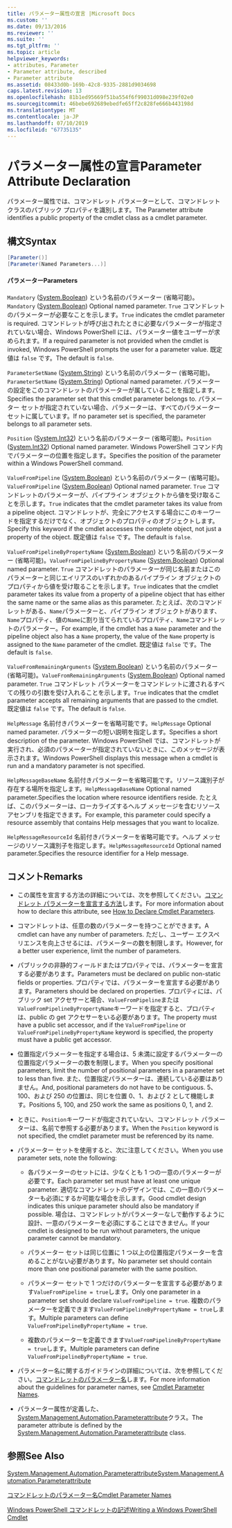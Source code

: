 ```yaml
---
title: パラメーター属性の宣言 |Microsoft Docs
ms.custom: ''
ms.date: 09/13/2016
ms.reviewer: ''
ms.suite: ''
ms.tgt_pltfrm: ''
ms.topic: article
helpviewer_keywords:
- attributes, Parameter
- Parameter attribute, described
- Parameter attribute
ms.assetid: 08433d0b-169b-42c8-9335-2881d9034698
caps.latest.revision: 13
ms.openlocfilehash: 81b1ed95669f51ba554f6f99031d098e239f02e0
ms.sourcegitcommit: 46bebe692689ebedfe65ff2c828fe666b443198d
ms.translationtype: MT
ms.contentlocale: ja-JP
ms.lasthandoff: 07/10/2019
ms.locfileid: "67735135"
---
```

# <a name="parameter-attribute-declaration"></a><span data-ttu-id="5b9b0-102">パラメーター属性の宣言</span><span class="sxs-lookup"><span data-stu-id="5b9b0-102">Parameter Attribute Declaration</span></span>

<span data-ttu-id="5b9b0-103">パラメーター属性では、コマンドレット パラメーターとして、コマンドレット クラスのパブリック プロパティを識別します。</span><span class="sxs-lookup"><span data-stu-id="5b9b0-103">The Parameter attribute identifies a public property of the cmdlet class as a cmdlet parameter.</span></span>

## <a name="syntax"></a><span data-ttu-id="5b9b0-104">構文</span><span class="sxs-lookup"><span data-stu-id="5b9b0-104">Syntax</span></span>

```csharp
[Parameter()]
[Parameter(Named Parameters...)]
```

#### <a name="parameters"></a><span data-ttu-id="5b9b0-105">パラメーター</span><span class="sxs-lookup"><span data-stu-id="5b9b0-105">Parameters</span></span>

<span data-ttu-id="5b9b0-106">`Mandatory` ([System.Boolean](/dotnet/api/System.Boolean)) という名前のパラメーター (省略可能)。</span><span class="sxs-lookup"><span data-stu-id="5b9b0-106">`Mandatory` ([System.Boolean](/dotnet/api/System.Boolean)) Optional named parameter.</span></span> <span data-ttu-id="5b9b0-107">`True` コマンドレットのパラメーターが必要なことを示します。</span><span class="sxs-lookup"><span data-stu-id="5b9b0-107">`True` indicates the cmdlet parameter is required.</span></span> <span data-ttu-id="5b9b0-108">コマンドレットが呼び出されたときに必要なパラメーターが指定されていない場合、Windows PowerShell には、パラメーター値をユーザーが求められます。</span><span class="sxs-lookup"><span data-stu-id="5b9b0-108">If a required parameter is not provided when the cmdlet is invoked, Windows PowerShell prompts the user for a parameter value.</span></span> <span data-ttu-id="5b9b0-109">既定値は `false` です。</span><span class="sxs-lookup"><span data-stu-id="5b9b0-109">The default is `false`.</span></span>

<span data-ttu-id="5b9b0-110">`ParameterSetName` ([System.String](/dotnet/api/System.String)) という名前のパラメーター (省略可能)。</span><span class="sxs-lookup"><span data-stu-id="5b9b0-110">`ParameterSetName` ([System.String](/dotnet/api/System.String)) Optional named parameter.</span></span> <span data-ttu-id="5b9b0-111">パラメーターの設定をこのコマンドレットのパラメーターが属していることを指定します。</span><span class="sxs-lookup"><span data-stu-id="5b9b0-111">Specifies the parameter set that this cmdlet parameter belongs to.</span></span> <span data-ttu-id="5b9b0-112">パラメーター セットが指定されていない場合、パラメーターは、すべてのパラメーター セットに属しています。</span><span class="sxs-lookup"><span data-stu-id="5b9b0-112">If no parameter set is specified, the parameter belongs to all parameter sets.</span></span>

<span data-ttu-id="5b9b0-113">`Position` ([System.Int32](/dotnet/api/System.Int32)) という名前のパラメーター (省略可能)。</span><span class="sxs-lookup"><span data-stu-id="5b9b0-113">`Position` ([System.Int32](/dotnet/api/System.Int32)) Optional named parameter.</span></span> <span data-ttu-id="5b9b0-114">Windows PowerShell コマンド内でパラメーターの位置を指定します。</span><span class="sxs-lookup"><span data-stu-id="5b9b0-114">Specifies the position of the parameter within a Windows PowerShell command.</span></span>

<span data-ttu-id="5b9b0-115">`ValueFromPipeline` ([System.Boolean](/dotnet/api/System.Boolean)) という名前のパラメーター (省略可能)。</span><span class="sxs-lookup"><span data-stu-id="5b9b0-115">`ValueFromPipeline` ([System.Boolean](/dotnet/api/System.Boolean)) Optional named parameter.</span></span> <span data-ttu-id="5b9b0-116">`True` コマンドレットのパラメーターが、パイプライン オブジェクトから値を受け取ることを示します。</span><span class="sxs-lookup"><span data-stu-id="5b9b0-116">`True` indicates that the cmdlet parameter takes its value from a pipeline object.</span></span> <span data-ttu-id="5b9b0-117">コマンドレットが、完全にアクセスする場合にこのキーワードを指定するだけでなく、オブジェクトのプロパティのオブジェクトします。</span><span class="sxs-lookup"><span data-stu-id="5b9b0-117">Specify this keyword if the cmdlet accesses the complete object, not just a property of the object.</span></span> <span data-ttu-id="5b9b0-118">既定値は `false` です。</span><span class="sxs-lookup"><span data-stu-id="5b9b0-118">The default is `false`.</span></span>

<span data-ttu-id="5b9b0-119">`ValueFromPipelineByPropertyName` ([System.Boolean](/dotnet/api/System.Boolean)) という名前のパラメーター (省略可能)。</span><span class="sxs-lookup"><span data-stu-id="5b9b0-119">`ValueFromPipelineByPropertyName` ([System.Boolean](/dotnet/api/System.Boolean)) Optional named parameter.</span></span> <span data-ttu-id="5b9b0-120">`True` コマンドレットのパラメーターが同じ名前またはこのパラメーターと同じエイリアスのいずれかのあるパイプライン オブジェクトのプロパティから値を受け取ることを示します。</span><span class="sxs-lookup"><span data-stu-id="5b9b0-120">`True` indicates that the cmdlet parameter takes its value from a property of a pipeline object that has either the same name or the same alias as this parameter.</span></span> <span data-ttu-id="5b9b0-121">たとえば、次のコマンドレットがある、`Name`パラメーターと、パイプライン オブジェクトがあります、`Name`プロパティ、値の`Name`に割り当てられているプロパティ、`Name`コマンドレットのパラメーター。</span><span class="sxs-lookup"><span data-stu-id="5b9b0-121">For example, if the cmdlet has a `Name` parameter and the pipeline object also has a `Name` property, the value of the `Name` property is assigned to the `Name` parameter of the cmdlet.</span></span> <span data-ttu-id="5b9b0-122">既定値は `false` です。</span><span class="sxs-lookup"><span data-stu-id="5b9b0-122">The default is `false`.</span></span>

<span data-ttu-id="5b9b0-123">`ValueFromRemainingArguments` ([System.Boolean](/dotnet/api/System.Boolean)) という名前のパラメーター (省略可能)。</span><span class="sxs-lookup"><span data-stu-id="5b9b0-123">`ValueFromRemainingArguments` ([System.Boolean](/dotnet/api/System.Boolean)) Optional named parameter.</span></span> <span data-ttu-id="5b9b0-124">`True` コマンドレット パラメーターをコマンドレットに渡されるすべての残りの引数を受け入れることを示します。</span><span class="sxs-lookup"><span data-stu-id="5b9b0-124">`True` indicates that the cmdlet parameter accepts all remaining arguments that are passed to the cmdlet.</span></span> <span data-ttu-id="5b9b0-125">既定値は `false` です。</span><span class="sxs-lookup"><span data-stu-id="5b9b0-125">The default is `false`.</span></span>

<span data-ttu-id="5b9b0-126">`HelpMessage` 名前付きパラメーターを省略可能です。</span><span class="sxs-lookup"><span data-stu-id="5b9b0-126">`HelpMessage` Optional named parameter.</span></span> <span data-ttu-id="5b9b0-127">パラメーターの短い説明を指定します。</span><span class="sxs-lookup"><span data-stu-id="5b9b0-127">Specifies a short description of the parameter.</span></span> <span data-ttu-id="5b9b0-128">Windows PowerShell では、コマンドレットが実行され、必須のパラメーターが指定されていないときに、このメッセージが表示されます。</span><span class="sxs-lookup"><span data-stu-id="5b9b0-128">Windows PowerShell displays this message when a cmdlet is run and a mandatory parameter is not specified.</span></span>

<span data-ttu-id="5b9b0-129">`HelpMessageBaseName` 名前付きパラメーターを省略可能です。リソース識別子が存在する場所を指定します。</span><span class="sxs-lookup"><span data-stu-id="5b9b0-129">`HelpMessageBaseName` Optional named parameter.Specifies the location where resource identifiers reside.</span></span> <span data-ttu-id="5b9b0-130">たとえば、このパラメーターは、ローカライズするヘルプ メッセージを含むリソース アセンブリを指定できます。</span><span class="sxs-lookup"><span data-stu-id="5b9b0-130">For example, this parameter could specify a resource assembly that contains Help messages that you want to localize.</span></span>

<span data-ttu-id="5b9b0-131">`HelpMessageResourceId` 名前付きパラメーターを省略可能です。ヘルプ メッセージのリソース識別子を指定します。</span><span class="sxs-lookup"><span data-stu-id="5b9b0-131">`HelpMessageResourceId` Optional named parameter.Specifies the resource identifier for a Help message.</span></span>

## <a name="remarks"></a><span data-ttu-id="5b9b0-132">コメント</span><span class="sxs-lookup"><span data-stu-id="5b9b0-132">Remarks</span></span>

- <span data-ttu-id="5b9b0-133">この属性を宣言する方法の詳細については、次を参照してください。[コマンドレット パラメーターを宣言する方法](./how-to-declare-cmdlet-parameters.md)します。</span><span class="sxs-lookup"><span data-stu-id="5b9b0-133">For more information about how to declare this attribute, see [How to Declare Cmdlet Parameters](./how-to-declare-cmdlet-parameters.md).</span></span>

- <span data-ttu-id="5b9b0-134">コマンドレットは、任意の数のパラメーターを持つことができます。</span><span class="sxs-lookup"><span data-stu-id="5b9b0-134">A cmdlet can have any number of parameters.</span></span> <span data-ttu-id="5b9b0-135">ただし、ユーザー エクスペリエンスを向上させるには、パラメーターの数を制限します。</span><span class="sxs-lookup"><span data-stu-id="5b9b0-135">However, for a better user experience, limit the number of parameters.</span></span>

- <span data-ttu-id="5b9b0-136">パブリックの非静的フィールドまたはプロパティでは、パラメーターを宣言する必要があります。</span><span class="sxs-lookup"><span data-stu-id="5b9b0-136">Parameters must be declared on public non-static fields or properties.</span></span> <span data-ttu-id="5b9b0-137">プロパティでは、パラメーターを宣言する必要があります。</span><span class="sxs-lookup"><span data-stu-id="5b9b0-137">Parameters should be declared on properties.</span></span> <span data-ttu-id="5b9b0-138">プロパティには、パブリック set アクセサーと場合、`ValueFromPipeline`または`ValueFromPipelineByPropertyName`キーワードを指定すると、プロパティは、public の get アクセサーをいる必要があります。</span><span class="sxs-lookup"><span data-stu-id="5b9b0-138">The property must have a public set accessor, and if the `ValueFromPipeline` or `ValueFromPipelineByPropertyName` keyword is specified, the property must have a public get accessor.</span></span>

- <span data-ttu-id="5b9b0-139">位置指定パラメーターを指定する場合は、5 未満に設定するパラメーターの位置指定パラメーターの数を制限します。</span><span class="sxs-lookup"><span data-stu-id="5b9b0-139">When you specify positional parameters,  limit the number of positional parameters in a parameter set to less than five.</span></span> <span data-ttu-id="5b9b0-140">また、位置指定パラメーターは、連続している必要はありません。</span><span class="sxs-lookup"><span data-stu-id="5b9b0-140">And, positional parameters do not have to be contiguous.</span></span> <span data-ttu-id="5b9b0-141">5、100、および 250 の位置は、同じを位置 0、1、および 2 として機能します。</span><span class="sxs-lookup"><span data-stu-id="5b9b0-141">Positions 5, 100, and 250 work the same as positions 0, 1, and 2.</span></span>

- <span data-ttu-id="5b9b0-142">ときに、`Position`キーワードが指定されていない、コマンドレット パラメーターは、名前で参照する必要があります。</span><span class="sxs-lookup"><span data-stu-id="5b9b0-142">When the `Position` keyword is not specified, the cmdlet parameter must be referenced by its name.</span></span>

- <span data-ttu-id="5b9b0-143">パラメーター セットを使用すると、次に注意してください。</span><span class="sxs-lookup"><span data-stu-id="5b9b0-143">When you use parameter sets, note the following:</span></span>

    - <span data-ttu-id="5b9b0-144">各パラメーターのセットには、少なくとも 1 つの一意のパラメーターが必要です。</span><span class="sxs-lookup"><span data-stu-id="5b9b0-144">Each parameter set must have at least one unique parameter.</span></span> <span data-ttu-id="5b9b0-145">適切なコマンドレットのデザインでは、この一意のパラメーターも必須にするか可能な場合を示します。</span><span class="sxs-lookup"><span data-stu-id="5b9b0-145">Good cmdlet design indicates this unique parameter should also be mandatory if possible.</span></span> <span data-ttu-id="5b9b0-146">場合は、コマンドレットがパラメーターなしで動作するように設計、一意のパラメーターを必須にすることはできません。</span><span class="sxs-lookup"><span data-stu-id="5b9b0-146">If your cmdlet is designed to be run without parameters, the unique parameter cannot be mandatory.</span></span>

    - <span data-ttu-id="5b9b0-147">パラメーター セットは同じ位置に 1 つ以上の位置指定パラメーターを含めることがない必要があります。</span><span class="sxs-lookup"><span data-stu-id="5b9b0-147">No parameter set should contain more than one positional parameter with the same position.</span></span>

    - <span data-ttu-id="5b9b0-148">パラメーター セットで 1 つだけのパラメーターを宣言する必要があります`ValueFromPipeline = true`します。</span><span class="sxs-lookup"><span data-stu-id="5b9b0-148">Only one parameter in a parameter set should declare `ValueFromPipeline = true`.</span></span> <span data-ttu-id="5b9b0-149">複数のパラメーターを定義できます`ValueFromPipelineByPropertyName = true`します。</span><span class="sxs-lookup"><span data-stu-id="5b9b0-149">Multiple parameters can define `ValueFromPipelineByPropertyName = true`.</span></span>

    - <span data-ttu-id="5b9b0-150">複数のパラメーターを定義できます`ValueFromPipelineByPropertyName = true`します。</span><span class="sxs-lookup"><span data-stu-id="5b9b0-150">Multiple parameters can define `ValueFromPipelineByPropertyName = true`.</span></span>

- <span data-ttu-id="5b9b0-151">パラメーター名に関するガイドラインの詳細については、次を参照してください。[コマンドレットのパラメーター名](standard-cmdlet-parameter-names-and-types.md)します。</span><span class="sxs-lookup"><span data-stu-id="5b9b0-151">For more information about the guidelines for parameter names, see [Cmdlet Parameter Names](standard-cmdlet-parameter-names-and-types.md).</span></span>

- <span data-ttu-id="5b9b0-152">パラメーター属性が定義した、 [System.Management.Automation.Parameterattribute](/dotnet/api/System.Management.Automation.ParameterAttribute)クラス。</span><span class="sxs-lookup"><span data-stu-id="5b9b0-152">The parameter attribute is defined by the [System.Management.Automation.Parameterattribute](/dotnet/api/System.Management.Automation.ParameterAttribute) class.</span></span>

## <a name="see-also"></a><span data-ttu-id="5b9b0-153">参照</span><span class="sxs-lookup"><span data-stu-id="5b9b0-153">See Also</span></span>

[<span data-ttu-id="5b9b0-154">System.Management.Automation.Parameterattribute</span><span class="sxs-lookup"><span data-stu-id="5b9b0-154">System.Management.Automation.Parameterattribute</span></span>](/dotnet/api/System.Management.Automation.ParameterAttribute)

[<span data-ttu-id="5b9b0-155">コマンドレットのパラメーター名</span><span class="sxs-lookup"><span data-stu-id="5b9b0-155">Cmdlet Parameter Names</span></span>](standard-cmdlet-parameter-names-and-types.md)

[<span data-ttu-id="5b9b0-156">Windows PowerShell コマンドレットの記述</span><span class="sxs-lookup"><span data-stu-id="5b9b0-156">Writing a Windows PowerShell Cmdlet</span></span>](./writing-a-windows-powershell-cmdlet.md)
